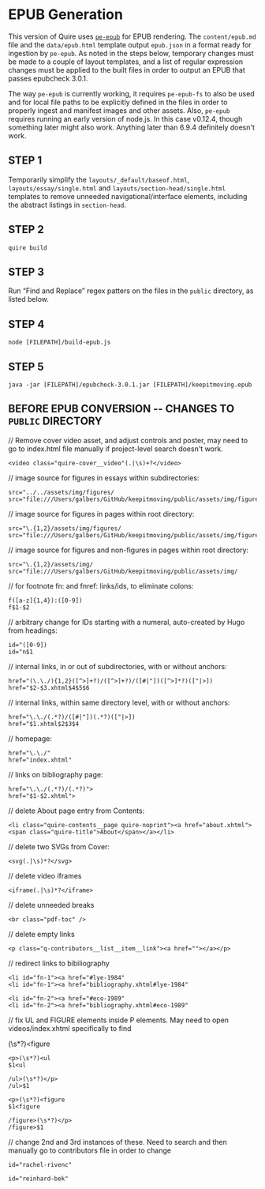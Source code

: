 # EPUB Generation

This version of Quire uses [`pe-epub`](https://github.com/peoples-e/pe-epub) for EPUB rendering. The `content/epub.md` file and the `data/epub.html` template output `epub.json` in a format ready for ingestion by `pe-epub`. As noted in the steps below, temporary changes must be made to a couple of layout templates, and a list of regular expression changes must be applied to the built files in order to output an EPUB that passes epubcheck 3.0.1.

The way `pe-epub` is currently working, it requires `pe-epub-fs` to also be used and for local file paths to be explicitly defined in the files in order to properly ingest and manifest images and other assets. Also, `pe-epub` requires running an early version of node.js. In this case v0.12.4, though something later might also work. Anything later than 6.9.4 definitely doesn't work.

## STEP 1

Temporarily simplify the `layouts/_default/baseof.html`, `layouts/essay/single.html` and `layouts/section-head/single.html` templates to remove unneeded navigational/interface elements, including the abstract listings in `section-head`.

## STEP 2

```
quire build
```

## STEP 3

Run “Find and Replace” regex patters on the files in the `public` directory, as listed below.

## STEP 4

```
node [FILEPATH]/build-epub.js
```

## STEP 5

```
java -jar [FILEPATH]/epubcheck-3.0.1.jar [FILEPATH]/keepitmoving.epub
```

## BEFORE EPUB CONVERSION -- CHANGES TO `PUBLIC` DIRECTORY

// Remove cover video asset, and adjust controls and poster, may need to go to index.html file manually if project-level search doesn't work.

```
<video class="quire-cover__video"(.|\s)+?</video>
```

// image source for figures in essays within subdirectories:

```
src="../../assets/img/figures/
src="file:///Users/galbers/GitHub/keepitmoving/public/assets/img/figures/
```

// image source for figures in pages within root directory:

```
src="\.{1,2}/assets/img/figures/
src="file:///Users/galbers/GitHub/keepitmoving/public/assets/img/figures/
```

// image source for figures and non-figures in pages within root directory:

```
src="\.{1,2}/assets/img/
src="file:///Users/galbers/GitHub/keepitmoving/public/assets/img/
```

// for footnote fn: and fnref: links/ids, to eliminate colons:

```
f([a-z]{1,4}):([0-9])
f$1-$2
```

// arbitrary change for IDs starting with a numeral, auto-created by Hugo from headings:

```
id="([0-9])
id="n$1
```

// internal links, in or out of subdirectories, with or without anchors:

```
href="(\.\./){1,2}([^>]+?)/([^>]+?)/([#|"])([^>]*?)(["|>])
href="$2-$3.xhtml$4$5$6
```

// internal links, within same directory level, with or without anchors:

```
href="\.\./(.*?)/([#|"])(.*?)(["|>])
href="$1.xhtml$2$3$4
```

// homepage:

```
href="\.\./"
href="index.xhtml"
```

// links on bibliography page:

```
href="\.\./(.*?)/(.*?)">
href="$1-$2.xhtml">
```

// delete About page entry from Contents:

```
<li class="quire-contents__page quire-noprint"><a href="about.xhtml"><span class="quire-title">About</span></a></li>
```

// delete two SVGs from Cover:

```
<svg(.|\s)*?</svg>
```

// delete video iframes

```
<iframe(.|\s)*?</iframe>
```

// delete unneeded breaks

```
<br class="pdf-toc" />
```

// delete empty links

```
<p class="q-contributors__list__item__link"><a href=""></a></p>
```


// redirect links to bibiliography

```
<li id="fn-1"><a href="#lye-1984"
<li id="fn-1"><a href="bibliography.xhtml#lye-1984"
```

```
<li id="fn-2"><a href="#eco-1989"
<li id="fn-2"><a href="bibliography.xhtml#eco-1989"
```

// fix UL and FIGURE elements inside P elements. May need to open videos/index.xhtml specifically to find <p>(\s*?)<figure

```
<p>(\s*?)<ul
$1<ul
```

```
/ul>(\s*?)</p>
/ul>$1
```

```
<p>(\s*?)<figure
$1<figure
```

```
/figure>(\s*?)</p>
/figure>$1
```

// change 2nd and 3rd instances of these. Need to search and then manually go to contributors file in order to change

```
id="rachel-rivenc"
```

```
id="reinhard-bek"
```


